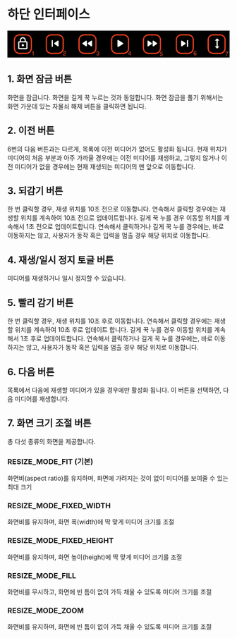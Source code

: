 # 하단 인터페이스

![](./img/bottom_interface.png)

## 1. 화면 잠금 버튼 
화면을 잠급니다. 화면을 길게 꾹 누르는 것과 동일합니다.
화면 잠금을 풀기 위해서는 화면 가운데 있는 자물쇠 해제 버튼을 클릭하면 됩니다.
 
## 2. 이전 버튼
6번의 다음 버튼과는 다르게, 목록에 이전 미디어가 없어도 활성화 됩니다. 현재 위치가 미디어의 처음 부분과 아주 가까울 경우에는 이전 미디어를 재생하고, 그렇지 않거나 이전 미디어가 없을 경우에는 현재 재생되는 미디어의 맨 앞으로 이동합니다.

## 3. 되감기 버튼
한 번 클릭할 경우, 재생 위치를 10초 전으로 이동합니다. 연속해서 클릭할 경우에는 재생할 위치를 계속하여 10초 전으로 업데이트합니다. 길게 꾹 누를 경우 이동할 위치를 계속해서 1초 전으로 업데이트합니다. 연속해서 클릭하거나 길게 꾹 누를 경우에는, 바로 이동하지는 않고, 사용자가 동작 혹은 입력을 멈출 경우 해당 위치로 이동합니다.

## 4. 재생/일시 정지 토글 버튼
미디어를 재생하거나 일시 정지할 수 있습니다.

## 5. 빨리 감기 버튼
한 번 클릭할 경우, 재생 위치를 10초 후로 이동합니다. 연속해서 클릭할 경우에는 재생할 위치를 계속하여 10초 후로 업데이트 합니다. 길게 꾹 누를 경우 이동할 위치를 계속해서 1초 후로 업데이트합니다. 연속해서 클릭하거나 길게 꾹 누를 경우에는, 바로 이동하지는 않고, 사용자가 동작 혹은 입력을 멈출 경우 해당 위치로 이동합니다.

## 6. 다음 버튼
목록에서 다음에 재생할 미디어가 있을 경우에만 활성화 됩니다. 이 버튼을 선택하면, 다음 미디어를 재생합니다.

## 7. 화면 크기 조절 버튼
총 다섯 종류의 화면을 제공합니다.

### RESIZE_MODE_FIT (기본)
화면비(aspect ratio)를 유지하며, 화면에 가려지는 것이 없이 미디어를 보여줄 수 있는 최대 크기

### RESIZE_MODE_FIXED_WIDTH
화면비를 유지하며, 화면 폭(width)에 딱 맞게 미디어 크기를 조절

### RESIZE_MODE_FIXED_HEIGHT
화면비를 유지하며, 화면 높이(height)에 딱 맞게 미디어 크기를 조절

### RESIZE_MODE_FILL
화면비를 무시하고, 화면에 빈 틈이 없이 가득 채울 수 있도록 미디어 크기를 조절

### RESIZE_MODE_ZOOM
화면비를 유지하며, 화면에 빈 틈이 없이 가득 채울 수 있도록 미디어 크기를 조절

